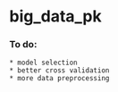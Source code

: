 # big_data_pk

### To do:
    * model selection
    * better cross validation
    * more data preprocessing